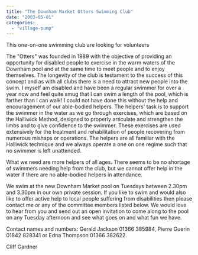 ```yaml
---
title: "The Downham Market Otters Swimming Club"
date: "2003-05-01"
categories: 
  - "village-pump"
---
```


This one-on-one swimming club are looking for volunteers

The "Otters" was founded in 1989 with the objective of providing an opportunity for disabled people to exercise in the warm waters of the Downham pool and at the same time to meet people and to enjoy themselves. The longevity of the club is testament to the success of this concept and as with all clubs there is a need to attract new people into the swim. I myself am disabled and have been a regular swimmer for over a year now and feel quite smug that I can swim a length of the pool, which is farther than I can walk! I could not have done this without the help and encouragement of our able-bodied helpers. The helpers' task is to support the swimmer in the water as we go through exercises, which are based on the Halliwick Method, designed to properly articulate and strengthen the limbs and to give confidence to the swimmer. These exercises are used extensively for the treatment and rehabilitation of people recovering from numerous mishaps or operations. The helpers are all familiar with the Halliwick technique and we always operate a one on one regime such that no swimmer is left unattended.

What we need are more helpers of all ages. There seems to be no shortage of swimmers needing help from the club, but we cannot offer help in the water if there are no able-bodied helpers in attendance.

We swim at the new Downham Market pool on Tuesdays between 2.30pm and 3.30pm in our own private session. If you like to swim and would also like to offer active help to local people suffering from disabilities then please contact me or any of the committee members listed below. We would love to hear from you and send out an open invitation to come along to the pool on any Tuesday afternoon and see what goes on and what fun we have.

Contact names and numbers: Gerald Jackson 01366 385984, Pierre Guerin 01842 828341 or Edna Thompson 01366 382622.

Cliff Gardner
